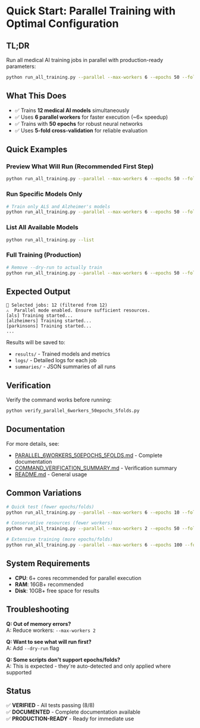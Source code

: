 # Quick Start: Parallel Training with Optimal Configuration

## TL;DR

Run all medical AI training jobs in parallel with production-ready parameters:

```bash
python run_all_training.py --parallel --max-workers 6 --epochs 50 --folds 5
```

## What This Does

- ✅ Trains **12 medical AI models** simultaneously
- ✅ Uses **6 parallel workers** for faster execution (~6× speedup)
- ✅ Trains with **50 epochs** for robust neural networks
- ✅ Uses **5-fold cross-validation** for reliable evaluation

## Quick Examples

### Preview What Will Run (Recommended First Step)

```bash
python run_all_training.py --parallel --max-workers 6 --epochs 50 --folds 5 --dry-run
```

### Run Specific Models Only

```bash
# Train only ALS and Alzheimer's models
python run_all_training.py --parallel --max-workers 6 --epochs 50 --folds 5 --only als alzheimers
```

### List All Available Models

```bash
python run_all_training.py --list
```

### Full Training (Production)

```bash
# Remove --dry-run to actually train
python run_all_training.py --parallel --max-workers 6 --epochs 50 --folds 5
```

## Expected Output

```
🎯 Selected jobs: 12 (filtered from 12)
⚠️  Parallel mode enabled. Ensure sufficient resources.
[als] Training started...
[alzheimers] Training started...
[parkinsons] Training started...
...
```

Results will be saved to:
- `results/` - Trained models and metrics
- `logs/` - Detailed logs for each job
- `summaries/` - JSON summaries of all runs

## Verification

Verify the command works before running:

```bash
python verify_parallel_6workers_50epochs_5folds.py
```

## Documentation

For more details, see:
- [PARALLEL_6WORKERS_50EPOCHS_5FOLDS.md](PARALLEL_6WORKERS_50EPOCHS_5FOLDS.md) - Complete documentation
- [COMMAND_VERIFICATION_SUMMARY.md](COMMAND_VERIFICATION_SUMMARY.md) - Verification summary
- [README.md](README.md) - General usage

## Common Variations

```bash
# Quick test (fewer epochs/folds)
python run_all_training.py --parallel --max-workers 6 --epochs 10 --folds 3 --dry-run

# Conservative resources (fewer workers)
python run_all_training.py --parallel --max-workers 2 --epochs 50 --folds 5

# Extensive training (more epochs/folds)
python run_all_training.py --parallel --max-workers 6 --epochs 100 --folds 10
```

## System Requirements

- **CPU**: 6+ cores recommended for parallel execution
- **RAM**: 16GB+ recommended
- **Disk**: 10GB+ free space for results

## Troubleshooting

**Q: Out of memory errors?**  
A: Reduce workers: `--max-workers 2`

**Q: Want to see what will run first?**  
A: Add `--dry-run` flag

**Q: Some scripts don't support epochs/folds?**  
A: This is expected - they're auto-detected and only applied where supported

## Status

✅ **VERIFIED** - All tests passing (8/8)  
✅ **DOCUMENTED** - Complete documentation available  
✅ **PRODUCTION-READY** - Ready for immediate use
